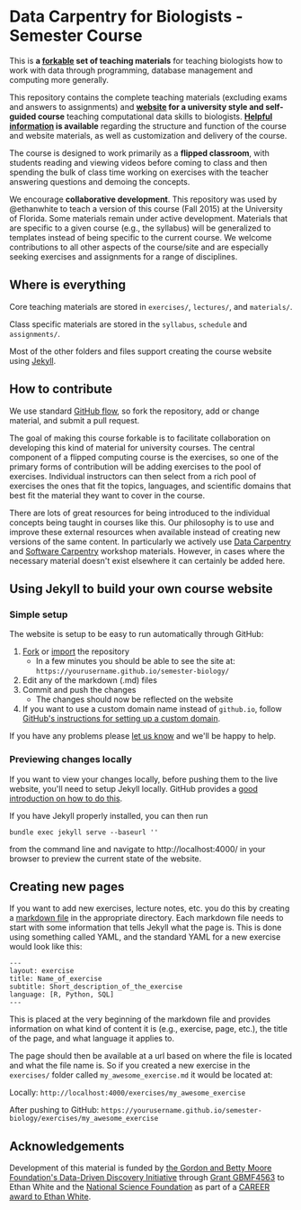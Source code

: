 # Data Carpentry for Biologists - Semester Course

This is **a [forkable](https://help.github.com/articles/fork-a-repo/) set of teaching materials** for teaching biologists how to work
with data through programming, database management and computing more generally.

This repository contains the complete teaching materials (excluding exams and
answers to assignments) and **[website](http://datacarpentry.org/semester-biology) for a university style and self-guided 
course** teaching computational data skills to biologists. **[Helpful information](http://www.datacarpentry.org/semester-biology/docs/) 
is available** regarding the structure and function of the course and website materials, as well as customization and delivery of the course.

The course is designed to work primarily as a **flipped classroom**, with students
reading and viewing videos before coming to class and then spending the bulk of
class time working on exercises with the teacher answering questions and demoing
the concepts.

We encourage **collaborative development**. This repository was used by 
@ethanwhite to teach a version of this course (Fall 2015) at the University of
Florida. Some materials remain under active development. Materials that are 
specific to a given course (e.g., the syllabus) will be generalized to templates 
instead of being specific to the current course. We welcome contributions to all 
other aspects of the course/site and are especially seeking exercises and 
assignments for a range of disciplines.

## Where is everything

Core teaching materials are stored in `exercises/`, `lectures/`, and 
`materials/`.

Class specific materials are stored in the `syllabus`, `schedule` and `assignments/`.

Most of the other folders and files support creating the course website using
[Jekyll](http://jekyllrb.com/).


## How to contribute

We use standard [GitHub flow](https://guides.github.com/introduction/flow/), so
fork the repository, add or change material, and submit a pull request.

The goal of making this course forkable is to facilitate collaboration on
developing this kind of material for university courses. The central component
of a flipped computing course is the exercises, so one of the primary forms of
contribution will be adding exercises to the pool of exercises. Individual
instructors can then select from a rich pool of exercises the ones that fit the
topics, languages, and scientific domains that best fit the material they want
to cover in the course.

There are lots of great resources for being introduced to the individual
concepts being taught in courses like this. Our philosophy is to use and improve
these external resources when available instead of creating new versions of the
same content. In particularly we actively use
[Data Carpentry](http://datacarpentry.org/lessons) and
[Software Carpentry](http://software-carpentry.org/lessons.html) workshop
materials. However, in cases where the necessary material doesn't exist
elsewhere it can certainly be added here.


## Using Jekyll to build your own course website

### Simple setup

The website is setup to be easy to run automatically through GitHub:

1. [Fork](https://github.com/datacarpentry/semester-biology#fork-destination-box)
   or [import](https://import.github.com/) the repository
   * In a few minutes you should be able to see the site at:
     `https://yourusername.github.io/semester-biology/`
2. Edit any of the markdown (.md) files
3. Commit and push the changes
   * The changes should now be reflected on the website
4. If you want to use a custom domain name instead of `github.io`, follow
   [GitHub's instructions for setting up a custom domain](https://help.github.com/articles/setting-up-a-custom-domain-with-github-pages/).

If you have any problems please
[let us know](https://github.com/datacarpentry/semester-biology/issues/new) and
we'll be happy to help.

### Previewing changes locally

If you want to view your changes locally, before pushing them to the live
website, you'll need to setup Jekyll locally. GitHub provides a [good
introduction on how to do this](https://help.github.com/articles/using-jekyll-with-pages/).

If you have Jekyll properly installed, you can then run

`bundle exec jekyll serve --baseurl ''`

from the command line and navigate to http://localhost:4000/ in your browser to
preview the current state of the website.


## Creating new pages

If you want to add new exercises, lecture notes, etc. you do this by creating a
[markdown file](http://daringfireball.net/projects/markdown/basics) in the
appropriate directory. Each markdown file needs to start with some information
that tells Jekyll what the page is. This is done using something called YAML,
and the standard YAML for a new exercise would look like this:

```
---
layout: exercise
title: Name_of_exercise
subtitle: Short_description_of_the_exercise
language: [R, Python, SQL]
---
```

This is placed at the very beginning of the markdown file and provides
information on what kind of content it is (e.g., exercise, page, etc.),
the title of the page, and what language it applies to.

The page should then be available at a url based on where the file is located
and what the file name is. So if you created a new exercise in the `exercises/`
folder called `my_awesome_exercise.md` it would be located at:

Locally: `http://localhost:4000/exercises/my_awesome_exercise`

After pushing to GitHub:
`https://yourusername.github.io/semester-biology/exercises/my_awesome_exercise`


## Acknowledgements

Development of this material is funded by [the Gordon and Betty Moore
Foundation's Data-Driven Discovery
Initiative](http://www.moore.org/programs/science/data-driven-discovery) through
[Grant GBMF4563](http://www.moore.org/grants/list/GBMF4563) to Ethan White and
the [National Science Foundation](http://nsf.gov/) as part of a [CAREER award to
Ethan White](http://nsf.gov/awardsearch/showAward.do?AwardNumber=0953694).
